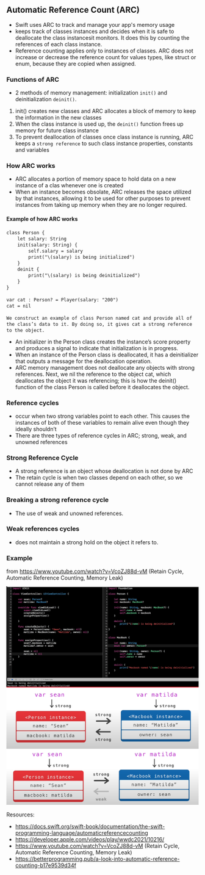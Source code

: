 ## Automatic Reference Count (ARC)

- Swift uses ARC to track and manage your app's memory usage
- keeps track of classes instances and decides when it is safe to deallocate the class instancesit monitors. It does this by counting the references of each class instance.
- Reference counting applies only to instances of classes. ARC does not increase or decrease the reference count for values types, like struct or enum, because they are copied when assigned. 

### Functions of ARC

- 2 methods of memory management: initialization `init()` and deinitialization `deinit()`. 
1. init() creates new classes and ARC allocates a block of memory to keep the information in the new classes 
2. When the class instance is used up, the `deinit()` function frees up memory for future class instance 
3. To prevent deallocation of classes once class instance is running, ARC keeps a `strong reference` to such class instance properties, constants and variables 

### How ARC works

- ARC allocates a portion of memory space to hold data on a new instance of a clas whenever one is created
- When an instance becomes obsolate, ARC releases the space utilized by that instances, allowing it to be used for other purposes to prevent instances from taking up memory when they are no longer required. 

#### Example of how ARC works 

```
class Person {
    let salary: String
    init(salary: String) {
        self.salary = salary
        print("\(salary) is being initialized")
    }
    deinit {
        print("\(salary) is being deinitialized")
    }
}

var cat : Person? = Player(salary: "200")
cat = nil   

We construct an example of class Person named cat and provide all of the class’s data to it. By doing so, it gives cat a strong reference to the object.
```

- An initializer in the Person class creates the instance’s score property and produces a signal to indicate that initialization is in progress. 
- When an instance of the Person class is deallocated, it has a deinitializer that outputs a message for the deallocation operation.
- ARC memory management does not deallocate any objects with strong references. Next, we nil the reference to the object cat, which deallocates the object it was referencing; this is how the deinit() function of the class Person is called before it deallocates the object.

### Reference cycles
- occur when two strong variables point to each other. This causes the instances of both of these variables to remain alive even though they ideally shouldn’t
- There are three types of reference cycles in ARC; strong, weak, and unowned references

### Strong Reference Cycle 
- A strong reference is an object whose deallocation is not done by ARC
- The retain cycle is when two classes depend on each other, so we cannot release any of them

### Breaking a strong reference cycle
- The use of weak and unowned references.

### Weak references cycles
- does not maintain a strong hold on the object it refers to.

### Example
from https://www.youtube.com/watch?v=VcoZJ88d-vM (Retain Cycle, Automatic Reference Counting, Memory Leak)

<img src="https://github.com/cs4372/ios-study-guide/blob/master/swift/Automatic-Reference-Count/arc-code.png"/>

<img src="https://github.com/cs4372/ios-study-guide/blob/master/swift/Automatic-Reference-Count/arc-diagram.png"/>

<img src="https://github.com/cs4372/ios-study-guide/blob/master/swift/Automatic-Reference-Count/arc-weak.png"/>

Resources:
- https://docs.swift.org/swift-book/documentation/the-swift-programming-language/automaticreferencecounting
- https://developer.apple.com/videos/play/wwdc2021/10216/
- https://www.youtube.com/watch?v=VcoZJ88d-vM (Retain Cycle, Automatic Reference Counting, Memory Leak)
- https://betterprogramming.pub/a-look-into-automatic-reference-counting-b17e9539d34f
